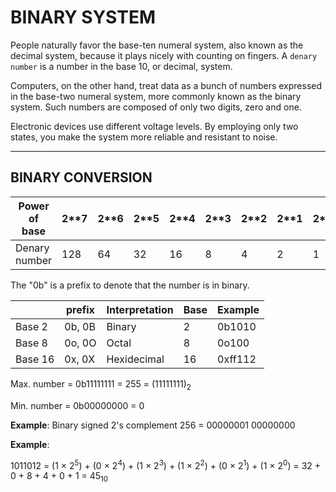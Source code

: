 # BINARY SYSTEM

People naturally favor the base-ten numeral system, also known as the decimal system, because it plays nicely with counting on fingers. A `denary number` is a number in the base 10, or decimal, system.

Computers, on the other hand, treat data as a bunch of numbers expressed in the base-two numeral system, more commonly known as the binary system. Such numbers are composed of only two digits, zero and one.

Electronic devices use different voltage levels. By employing only two states, you make the system more reliable and resistant to noise.


---


## BINARY CONVERSION

| Power of base      | 2**7  | 2**6 | 2**5 | 2**4 | 2**3 | 2**2 | 2**1 | 2**0 |       |
|--------------------|-------|------|------|------|------|------|------|------|-------|
| Denary number      | 128   | 64   | 32   | 16   | 8    | 4    | 2    | 1    | = 255 |

The "0b" is a prefix to denote that the number is in binary.

|         | prefix | Interpretation | Base | Example |
|---------|--------|----------------|------|---------|
| Base 2  | 0b, 0B | Binary         | 2    | 0b1010  |  
| Base 8  | 0o, 0O | Octal          | 8    | 0o100   |
| Base 16 | 0x, 0X | Hexidecimal    | 16   | 0xff112 |


Max. number = 0b11111111 = 255 = (11111111)<sub>2</sub>

Min. number = 0b00000000 = 0

**Example**: Binary signed 2's complement
256 = 00000001 00000000

**Example**:

1011012 = (1 × 2<sup>5</sup>) + (0 × 2<sup>4</sup>) + (1 × 2<sup>3</sup>) + (1 × 2<sup>2</sup>) + (0 × 2<sup>1</sup>) + (1 × 2<sup>0</sup>) = 32 + 0 + 8 + 4 + 0 + 1 = 45<sub>10</sub>
